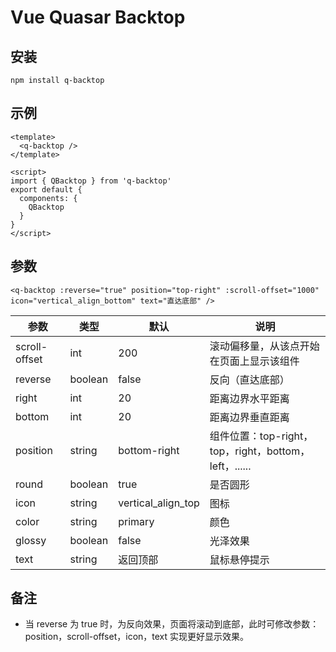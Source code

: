 # Vue Quasar Backtop

## 安装

```shell
npm install q-backtop
```

## 示例

```vue
<template>
  <q-backtop />
</template>

<script>
import { QBacktop } from 'q-backtop'
export default {
  components: {
    QBacktop
  }
}
</script>
```

## 参数

```VUE
<q-backtop :reverse="true" position="top-right" :scroll-offset="1000" icon="vertical_align_bottom" text="直达底部" />
```

| 参数    | 类型    | 默认               | 说明             |
| ------- | ------- | ------------------ | ---------------------- |
| scroll-offset | int | 200 | 滚动偏移量，从该点开始在页面上显示该组件 |
| reverse | boolean | false              | 反向（直达底部）          |
| right   | int     | 20                 | 距离边界水平距离         |
| bottom  | int     | 20                 | 距离边界垂直距离       |
| position| string  | bottom-right       | 组件位置：top-right，top，right，bottom，left，...... |
| round   | boolean | true               | 是否圆形                 |
| icon    | string  | vertical_align_top | 图标                    |
| color   | string  | primary            | 颜色                    |
| glossy  | boolean | false              | 光泽效果                 |
| text    | string  | 返回顶部            | 鼠标悬停提示              |

## 备注

* 当 reverse 为 true 时，为反向效果，页面将滚动到底部，此时可修改参数：position，scroll-offset，icon，text 实现更好显示效果。